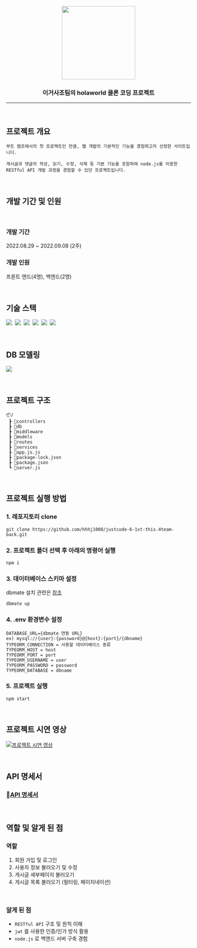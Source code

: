 <div align="center">
  <img src="https://user-images.githubusercontent.com/110225060/197337903-82af5ddd-444f-443b-a16a-b48b56ef2bf1.png" width=200/>


  ### 이거사조팀의 **holaworld** 클론 코딩 프로젝트
</div>

---

<br>

## **프로젝트 개요**
```
부트 캠프에서의 첫 프로젝트인 만큼, 웹 개발의 기본적인 기능을 경험하고자 선정한 사이트입니다.

게시글과 댓글의 작성, 읽기, 수정, 삭제 등 기본 기능을 포함하여 node.js를 이용한 RESTful API 개발 과정을 경험할 수 있던 프로젝트입니다.
```

<br>

## **개발 기간 및 인원**

<br>

### 개발 기간
2022.08.29 ~ 2022.09.08 (2주)

### 개발 인원
프론트 엔드(4명), 백엔드(2명)

<br>

## **기술 스택**
<img src="https://img.shields.io/badge/JavaScript-F7DF1E?style=for-the-badge&logo=JavaScript&logoColor=white"/>&nbsp;
<img src="https://img.shields.io/badge/Node.js-39933?style=for-the-badge&logo=Node.js&logoColor=white"/>&nbsp;
<img src="https://img.shields.io/badge/Express-000000?style=for-the-badge&logo=express&logoColor=white"/>&nbsp;
<img src="https://img.shields.io/badge/MySQL-4479A1?style=for-the-badge&logo=MySQL&logoColor=white"/>&nbsp;
<img src="https://img.shields.io/badge/TypeORM-262627?style=for-the-badge&logo=TypeORM&logoColor=white"/>&nbsp;
<img src="https://img.shields.io/badge/RESTful API-2478CC?style=for-the-badge&logo=RESTful API&logoColor=white"/>&nbsp;

<br>

## **DB 모델링**
![](https://user-images.githubusercontent.com/110225060/197342659-41c8fe87-7d62-4e41-a043-8bddd7b9c064.png)

<br>

## **프로젝트 구조**
```
📦/
 ┣ 📂controllers
 ┣ 📂db
 ┣ 📂middleware
 ┣ 📂models
 ┣ 📂routes
 ┣ 📂services
 ┣ 📜app.js.js
 ┣ 📜package-lock.json
 ┣ 📜package.json
 ┗ 📜server.js
```


<br>

## **프로젝트 실행 방법**
### 1. 레포지토리 clone
```
git clone https://github.com/hhhj1008/justcode-6-1st-this.4team-back.git
```

### 2. 프로젝트 폴더 선택 후 아래의 명령어 실행
```
npm i
```

### 3. 데이터베이스 스키마 설정
dbmate 설치 관련은 [참조](https://github.com/amacneil/dbmate)
```
dbmate up
```

### 4. .env 환경변수 설정
```
DATABASE_URL={dbmate 연동 URL} 
ex) mysql://{user}:{password}@{host}:{port}/{dbname}
TYPEORM_CONNECTION = 사용할 데이터베이스 종류
TYPEORM_HOST = host              
TYPEORM_PORT = port                   
TYPEORM_USERNAME = user               
TYPEORM_PASSWORD = password         
TYPEORM_DATABASE = dbname
```

### 5. 프로젝트 실행
```
npm start
```

<br>

## **프로젝트 시연 영상**
[![프로젝트 시연 영상](http://img.youtube.com/vi/xo1gqoUQRx0/0.jpg)](https://youtu.be/xo1gqoUQRx0?t=0s)

<br>

## **API 명세서**
### 📌[API 명세서 ](https://documenter.getpostman.com/view/22723177/VUxNR7mw#dd4ed3cb-7fdc-4575-8732-19c22d916e9b)

<br>

## **역할 및 알게 된 점**

### 역할
1. 회원 가입 및 로그인
2. 사용자 정보 불러오기 및 수정
3. 게시글 세부페이지 불러오기
4. 게시글 목록 불러오기 (필터링, 페이지네이션)

<br>

### 알게 된 점
- `RESTful API` 구조 및 원칙 이해
- `jwt` 를 사용한 인증/인가 방식 활용
- `node.js` 로 백엔드 서버 구축 경험

<br>
